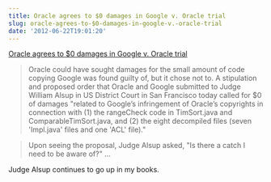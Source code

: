 ```yaml
---
title: Oracle agrees to $0 damages in Google v. Oracle trial
slug: oracle-agrees-to-$0-damages-in-google-v.-oracle-trial
date: '2012-06-22T19:01:20'
---
```


[Oracle agrees to $0 damages in Google v. Oracle trial](http://arstechnica.com/tech-policy/2012/06/oracle-accepts-0-in-damages-from-google-moves-toward-appeal/)

> Oracle could have sought damages for the small amount of code copying Google was found guilty of, but it chose not to. A stipulation and proposed order that Oracle and Google submitted to Judge William Alsup in US District Court in San Francisco today called for $0 of damages "related to Google’s infringement of Oracle’s copyrights in connection with (1) the rangeCheck code in TimSort.java and ComparableTimSort.java, and (2) the eight decompiled files (seven 'Impl.java' files and one 'ACL' file)."

> Upon seeing the proposal, Judge Alsup asked, "Is there a catch I need to be aware of?" ...

Judge Alsup continues to go up in my books.

<!--more-->

